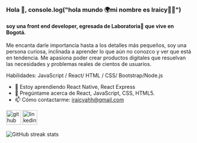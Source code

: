 ### Hola 👋, console.log("hola mundo 🌍mi nombre es Iraicy👩‍💻")
####  soy una front end developer, egresada de Laboratoria💛 que vive en Bogotá.
Me encanta darle importancia hasta a los detalles más pequeños, soy una persona curiosa, inclinada a aprender lo que aún no conozco y ver que está en tendencia. Me apasiona poder crear productos digitales que resuelvan las necesidades y problemas reales de cientos de usuarios. 

Habilidades: JavaScript / React/ HTML / CSS/ Bootstrap/Node.js

- 🌱 Estoy aprendiendo React Native, React Express 
- 💬 Pregúntame acerca de React, JavaScript, CSS, HTML5. 
- 📫 Cómo contactarme: iraicyahh@gmail.com 


[<img src='https://cdn.jsdelivr.net/npm/simple-icons@3.0.1/icons/github.svg' alt='github' height='40'>](https://github.com/IraHernandez)  [<img src='https://cdn.jsdelivr.net/npm/simple-icons@3.0.1/icons/linkedin.svg' alt='linkedin' height='40'>](https://www.linkedin.com/in/iraicyhernan12/)  

![GitHub streak stats](https://github-readme-streak-stats.herokuapp.com/?user=IraHernandez)  

